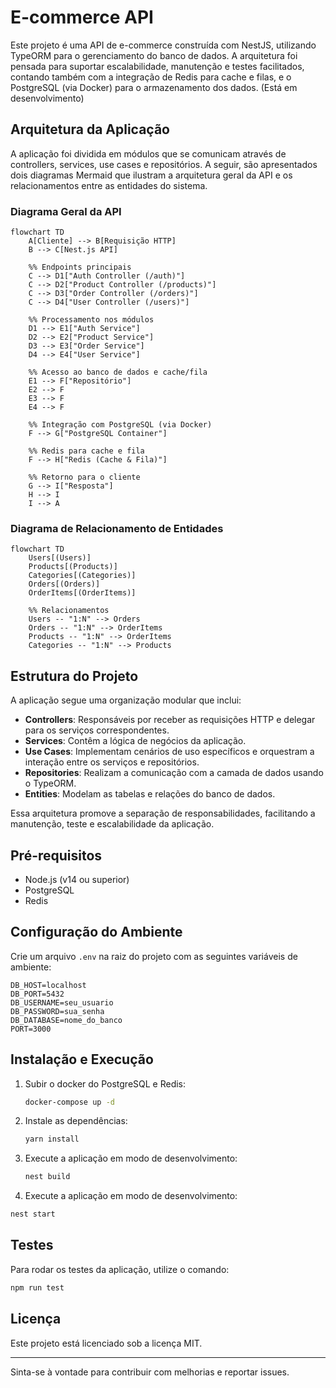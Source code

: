 # E-commerce API

Este projeto é uma API de e-commerce construída com NestJS, utilizando TypeORM para o gerenciamento do banco de dados. A arquitetura foi pensada para suportar escalabilidade, manutenção e testes facilitados, contando também com a integração de Redis para cache e filas, e o PostgreSQL (via Docker) para o armazenamento dos dados. (Está em desenvolvimento)

## Arquitetura da Aplicação

A aplicação foi dividida em módulos que se comunicam através de controllers, services, use cases e repositórios. A seguir, são apresentados dois diagramas Mermaid que ilustram a arquitetura geral da API e os relacionamentos entre as entidades do sistema.

### Diagrama Geral da API
```mermaid
flowchart TD
    A[Cliente] --> B[Requisição HTTP]
    B --> C[Nest.js API]
    
    %% Endpoints principais
    C --> D1["Auth Controller (/auth)"]
    C --> D2["Product Controller (/products)"]
    C --> D3["Order Controller (/orders)"]
    C --> D4["User Controller (/users)"]
    
    %% Processamento nos módulos
    D1 --> E1["Auth Service"]
    D2 --> E2["Product Service"]
    D3 --> E3["Order Service"]
    D4 --> E4["User Service"]
    
    %% Acesso ao banco de dados e cache/fila
    E1 --> F["Repositório"]
    E2 --> F
    E3 --> F
    E4 --> F
    
    %% Integração com PostgreSQL (via Docker)
    F --> G["PostgreSQL Container"]
    
    %% Redis para cache e fila
    F --> H["Redis (Cache & Fila)"]
    
    %% Retorno para o cliente
    G --> I["Resposta"]
    H --> I
    I --> A
```

### Diagrama de Relacionamento de Entidades

```mermaid
flowchart TD
    Users[(Users)]
    Products[(Products)]
    Categories[(Categories)]
    Orders[(Orders)]
    OrderItems[(OrderItems)]
    
    %% Relacionamentos
    Users -- "1:N" --> Orders
    Orders -- "1:N" --> OrderItems
    Products -- "1:N" --> OrderItems
    Categories -- "1:N" --> Products
```

## Estrutura do Projeto

A aplicação segue uma organização modular que inclui:

- **Controllers**: Responsáveis por receber as requisições HTTP e delegar para os serviços correspondentes.
- **Services**: Contêm a lógica de negócios da aplicação.
- **Use Cases**: Implementam cenários de uso específicos e orquestram a interação entre os serviços e repositórios.
- **Repositories**: Realizam a comunicação com a camada de dados usando o TypeORM.
- **Entities**: Modelam as tabelas e relações do banco de dados.

Essa arquitetura promove a separação de responsabilidades, facilitando a manutenção, teste e escalabilidade da aplicação.

## Pré-requisitos

- Node.js (v14 ou superior)
- PostgreSQL
- Redis

## Configuração do Ambiente

Crie um arquivo `.env` na raiz do projeto com as seguintes variáveis de ambiente:

```
DB_HOST=localhost
DB_PORT=5432
DB_USERNAME=seu_usuario
DB_PASSWORD=sua_senha
DB_DATABASE=nome_do_banco
PORT=3000
```

## Instalação e Execução

1. Subir o docker do PostgreSQL e Redis:

   ```bash
   docker-compose up -d
   ```


2. Instale as dependências:

   ```bash
   yarn install
   ```

3. Execute a aplicação em modo de desenvolvimento:

   ```bash
   nest build 
   ```

4. Execute a aplicação em modo de desenvolvimento:

  ```bash
  nest start 
  ```

## Testes

Para rodar os testes da aplicação, utilize o comando:

```bash
npm run test
```

## Licença

Este projeto está licenciado sob a licença MIT.

---

Sinta-se à vontade para contribuir com melhorias e reportar issues.
